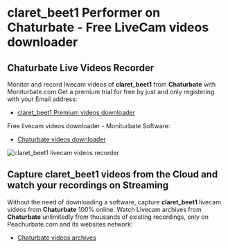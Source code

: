 # claret_beet1 Performer on Chaturbate - Free LiveCam videos downloader

## Chaturbate Live Videos Recorder

Monitor and record livecam videos of **claret_beet1** from **Chaturbate** with Moniturbate.com
Get a premium trial for free by just and only registering with your Email address:
* [claret_beet1 Premium videos downloader](https://moniturbate.com/request-demo-licence-key.html)

Free livecam videos downloader - Moniturbate Software:
* [Chaturbate videos downloader](https://moniturbate.com/moniturbate-download-software.html)

![claret_beet1 livecam videos recorder](https://peachurnet.com/templates/moniturbate-software.png)


## Capture claret_beet1 videos from the Cloud and watch your recordings on Streaming

Without the need of downloading a software, capture **claret_beet1** livecam videos from **Chaturbate** 100% online.
Watch Livecam archives from **Chaturbate** unlimitedly from thousands of existing recordings, only on Peachurbate.com and its websites network:
* [Chaturbate videos archives](https://peachurnet.com/)